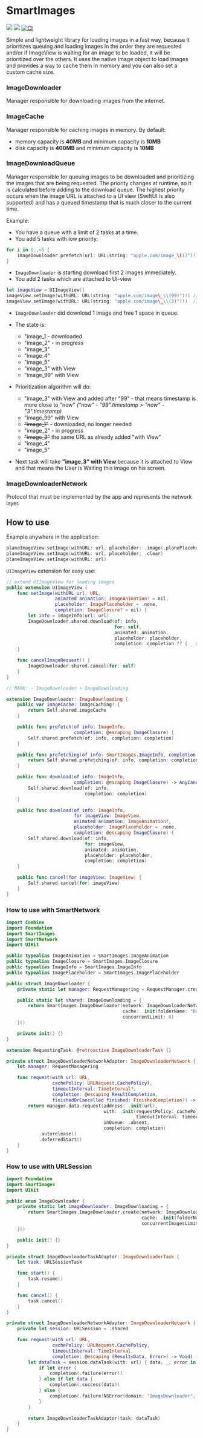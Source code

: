 # SmartImages
[![](https://img.shields.io/endpoint?url=https%3A%2F%2Fswiftpackageindex.com%2Fapi%2Fpackages%2FNikSativa%2FSmartImages%2Fbadge%3Ftype%3Dswift-versions)](https://swiftpackageindex.com/NikSativa/SmartImages)
[![](https://img.shields.io/endpoint?url=https%3A%2F%2Fswiftpackageindex.com%2Fapi%2Fpackages%2FNikSativa%2FSmartImages%2Fbadge%3Ftype%3Dplatforms)](https://swiftpackageindex.com/NikSativa/SmartImages)
[![CI](https://github.com/NikSativa/SmartImages/actions/workflows/swift_macos.yml/badge.svg)](https://github.com/NikSativa/SmartImages/actions/workflows/swift_macos.yml)

Simple and lightweight library for loading images in a fast way, because it prioritizes queuing and loading images in the order they are requested and/or if ImageView is waiting for an image to be loaded, it will be prioritized over the others. 
It uses the native Image object to load images and provides a way to cache them in memory and you can also set a custom cache size.

### ImageDownloader
Manager responsible for downloading images from the internet.

### ImageCache
Manager responsible for caching images in memory. 
By default: 
- memory capacity is **40MB** and minimum capacity is **10MB**
- disk capacity is **400MB** and minimum capacity is **10MB**

### ImageDownloadQueue
Manager responsible for queuing images to be downloaded and prioritizing the images that are being requested.
The priority changes at runtime, so it is calculated before adding to the download queue. The highest priority occurs when the image URL is attached to a UI view (SwiftUI is also supported) and has a queued timestamp that is much closer to the current time.

Example:
- You have a queue with a limit of 2 tasks at a time. 
- You add 5 tasks with low priority:

```swift
for i in 0..<5 {
    imageDownloader.prefetch(url: URL(string: "apple.com/image_\(i)")!)
}
```

- `ImageDownloader` is starting download first 2 images immediately.
- You add 2 tasks which are attached to UI-view

```swift
let imageView = UIImageView()
imageView.setImage(withURL: URL(string: "apple.com/image\_\\(99)")!) // new URL
imageView.setImage(withURL: URL(string: "apple.com/image\_\\(3)")!)  // <-- the same URL in queue
```

- `ImageDownloader` did download 1 image and free 1 space in queue. 
- The state is:
    - "image\_1 - downloaded
    - "image\_2" - in progress
    - "image\_3"
    - "image\_4"
    - "image\_5"
    - "image\_3" with View
    - "image\_99" with View 

- Prioritization algorithm will do:
    - "image\_3" with View and added after "99" - that means timestamp is more close to "now" *("now" - "99".timestamp > "now" - "3".timestamp)*
    - "image\_99" with View
    - ~~"image\_1"~~ - downloaded, no longer needed
    - "image\_2" - in progress
    - ~~"image\_3"~~ the same URL as already added "with View"
    - "image\_4"
    - "image\_5"

- Next task will take **"image\_3" with View** because it is attached to View and that means the User is Waiting this image on his screen.

### ImageDownloaderNetwork
Protocol that must be implemented by the app and represents the network layer.

## How to use

Example anywhere in the application:
```swift
planeImageView.setImage(withURL: url, placeholder: .image(.planePlaceholder))
planeImageView.setImage(withURL: url, placeholder: .clear)
planeImageView.setImage(withURL: url)
```

`UIImageView` extension for easy use:
```swift
// extend UIImageView for loading images
public extension UIImageView {
    func setImage(withURL url: URL,
                  animated animation: ImageAnimation? = nil,
                  placeholder: ImagePlaceholder = .none,
                  completion: ImageClosure? = nil) {
        let info = ImageInfo(url: url)
        ImageDownloader.shared.download(of: info,
                                        for: self,
                                        animated: animation,
                                        placeholder: placeholder,
                                        completion: completion ?? { _ in })
    }

    func cancelImageRequest() {
        ImageDownloader.shared.cancel(for: self)
    }
}

// MARK: - ImageDownloader + ImageDownloading

extension ImageDownloader: ImageDownloading {
    public var imageCache: ImageCaching? {
        return Self.shared.imageCache
    }

    public func prefetch(of info: ImageInfo,
                         completion: @escaping ImageClosure) {
        Self.shared.prefetch(of: info, completion: completion)
    }

    public func prefetching(of info: SmartImages.ImageInfo, completion: @escaping SmartImages.ImageClosure) -> AnyCancellable {
        return Self.shared.prefetching(of: info, completion: completion)
    }

    public func download(of info: ImageInfo,
                         completion: @escaping ImageClosure) -> AnyCancellable {
        Self.shared.download(of: info,
                             completion: completion)
    }

    public func download(of info: ImageInfo,
                         for imageView: ImageView,
                         animated animation: ImageAnimation?,
                         placeholder: ImagePlaceholder = .none,
                         completion: @escaping ImageClosure) {
        Self.shared.download(of: info,
                             for: imageView,
                             animated: animation,
                             placeholder: placeholder,
                             completion: completion)
    }

    public func cancel(for imageView: ImageView) {
        Self.shared.cancel(for: imageView)
    }
}
```

### How to use with SmartNetwork

```swift
import Combine
import Foundation
import SmartImages
import SmartNetwork
import UIKit

public typealias ImageAnimation = SmartImages.ImageAnimation
public typealias ImageClosure = SmartImages.ImageClosure
public typealias ImageInfo = SmartImages.ImageInfo
public typealias ImagePlaceholder = SmartImages.ImagePlaceholder

public struct ImageDownloader {
    private static let manager: RequestManagering = RequestManager.create() // <---- this is the place of your custom plugins, StopTheLine etc.

    public static let shared: ImageDownloading = {
        return SmartImages.ImageDownloader(network: ImageDownloaderNetworkAdaptor(manager: manager),
                                           cache: .init(folderName: "DownloadedImages"),
                                           concurrentLimit: 8)
    }()

    private init() {}
}

extension RequestingTask: @retroactive ImageDownloaderTask {}

private struct ImageDownloaderNetworkAdaptor: ImageDownloaderNetwork {
    let manager: RequestManagering

    func request(with url: URL,
                 cachePolicy: URLRequest.CachePolicy?,
                 timeoutInterval: TimeInterval?,
                 completion: @escaping ResultCompletion,
                 finishedOrCancelled finished: FinishedCompletion?) -> ImageDownloaderTask {
        return manager.data.request(address: .init(url),
                                    with: .init(requestPolicy: cachePolicy ?? .useProtocolCachePolicy,
                                                timeoutInterval: timeoutInterval ?? RequestSettings.timeoutInterval),
                                    inQueue: .absent,
                                    completion: completion)
            .autorelease()
            .deferredStart()
    }
}
```

### How to use with URLSession

```swift
import Foundation
import SmartImages
import UIKit

public enum ImageDownloader {
    private static let imageDownloader: ImageDownloading = {
        return SmartImages.ImageDownloader.create(network: ImageDownloaderNetworkAdaptor(),
                                                  cache: .init(folderName: "DownloadedImages"),
                                                  concurrentImagesLimit: 8)
    }()

    public init() {}
}

private struct ImageDownloaderTaskAdaptor: ImageDownloaderTask {
    let task: URLSessionTask

    func start() {
        task.resume()
    }

    func cancel() {
        task.cancel()
    }
}

private struct ImageDownloaderNetworkAdaptor: ImageDownloaderNetwork {
    private let session: URLSession = .shared

    func request(with url: URL,
                 cachePolicy: URLRequest.CachePolicy,
                 timeoutInterval: TimeInterval,
                 completion: @escaping (Result<Data, Error>) -> Void) -> ImageDownloaderTask {
        let dataTask = session.dataTask(with: url) { data, _, error in
            if let error {
                completion(.failure(error))
            } else if let data {
                completion(.success(data))
            } else {
                completion(.failure(NSError(domain: "ImageDownloader", code: 0, userInfo: ["url": url])))
            }
        }

        return ImageDownloaderTaskAdaptor(task: dataTask)
    }
}
```
